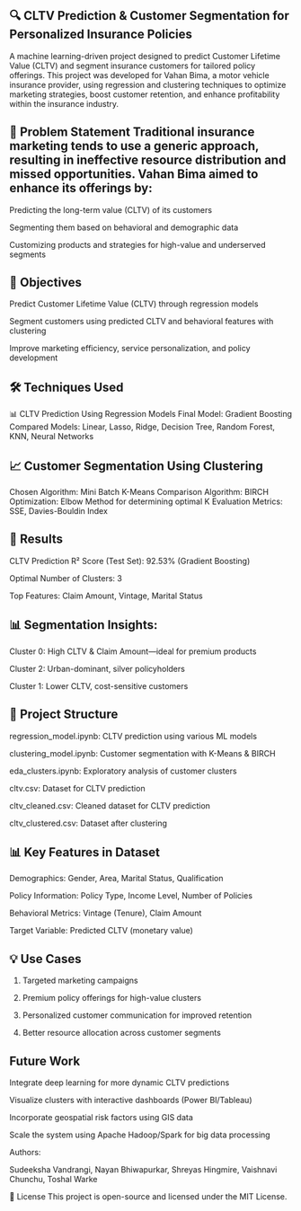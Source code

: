## 🔍 CLTV Prediction & Customer Segmentation for Personalized Insurance Policies

A machine learning-driven project designed to predict Customer Lifetime Value (CLTV) and segment insurance customers for tailored policy offerings. This project was developed for Vahan Bima, a motor vehicle insurance provider, using regression and clustering techniques to optimize marketing strategies, boost customer retention, and enhance profitability within the insurance industry.

## 📌 Problem Statement Traditional insurance marketing tends to use a generic approach, resulting in ineffective resource distribution and missed opportunities. Vahan Bima aimed to enhance its offerings by:

Predicting the long-term value (CLTV) of its customers

Segmenting them based on behavioral and demographic data

Customizing products and strategies for high-value and underserved segments

## 🎯 Objectives

Predict Customer Lifetime Value (CLTV) through regression models

Segment customers using predicted CLTV and behavioral features with clustering

Improve marketing efficiency, service personalization, and policy development

## 🛠️ Techniques Used

📊 CLTV Prediction Using Regression Models
Final Model: Gradient Boosting
Compared Models: Linear, Lasso, Ridge, Decision Tree, Random Forest, KNN, Neural Networks

## 📈 Customer Segmentation Using Clustering
Chosen Algorithm: Mini Batch K-Means
Comparison Algorithm: BIRCH
Optimization: Elbow Method for determining optimal K
Evaluation Metrics: SSE, Davies-Bouldin Index

## 🧪 Results

CLTV Prediction R² Score (Test Set): 92.53% (Gradient Boosting)

Optimal Number of Clusters: 3

Top Features: Claim Amount, Vintage, Marital Status

## 📊 Segmentation Insights:

Cluster 0: High CLTV & Claim Amount—ideal for premium products

Cluster 2: Urban-dominant, silver policyholders

Cluster 1: Lower CLTV, cost-sensitive customers

## 📂 Project Structure

regression_model.ipynb: CLTV prediction using various ML models

clustering_model.ipynb: Customer segmentation with K-Means & BIRCH

eda_clusters.ipynb: Exploratory analysis of customer clusters

cltv.csv: Dataset for CLTV prediction

cltv_cleaned.csv: Cleaned dataset for CLTV prediction

cltv_clustered.csv: Dataset after clustering

## 📊 Key Features in Dataset

Demographics: Gender, Area, Marital Status, Qualification

Policy Information: Policy Type, Income Level, Number of Policies

Behavioral Metrics: Vintage (Tenure), Claim Amount

Target Variable: Predicted CLTV (monetary value)

## 💡 Use Cases

1. Targeted marketing campaigns

2. Premium policy offerings for high-value clusters

3. Personalized customer communication for improved retention

4. Better resource allocation across customer segments

## Future Work

Integrate deep learning for more dynamic CLTV predictions

Visualize clusters with interactive dashboards (Power BI/Tableau)

Incorporate geospatial risk factors using GIS data

Scale the system using Apache Hadoop/Spark for big data processing

Authors: 

Sudeeksha Vandrangi, Nayan Bhiwapurkar, Shreyas Hingmire, Vaishnavi Chunchu, Toshal Warke

📄 License This project is open-source and licensed under the MIT License.
